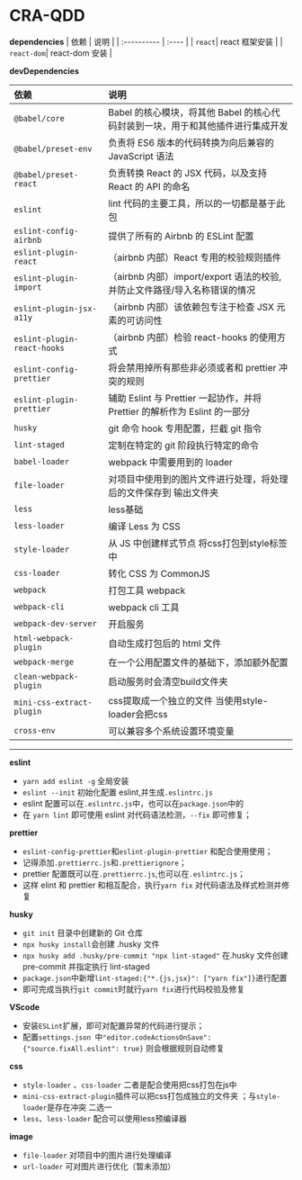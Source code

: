 # CRA-QDD

**dependencies**
| 依赖 | 说明 |
| :---------- | :---- |
| `react`| react 框架安装 |
| `react-dom`| react-dom 安装 |

**devDependencies**

| 依赖| 说明|
| :-------------------------- | :----------------------------- |
| `@babel/core`| Babel 的核心模块，将其他 Babel 的核心代码封装到一块，用于和其他插件进行集成开发|
| `@babel/preset-env` | 负责将 ES6 版本的代码转换为向后兼容的 JavaScript 语法 |
| `@babel/preset-react` | 负责转换 React 的 JSX 代码，以及支持 React 的 API 的命名 |
| `eslint`              | lint 代码的主要工具，所以的一切都是基于此包 |
| `eslint-config-airbnb`| 提供了所有的 Airbnb 的 ESLint 配置 |
| `eslint-plugin-react` | （airbnb 内部）React 专用的校验规则插件 |
| `eslint-plugin-import`| （airbnb 内部）import/export 语法的校验, 并防止文件路径/导入名称错误的情况 |
| `eslint-plugin-jsx-a11y`    | （airbnb 内部）该依赖包专注于检查 JSX 元素的可访问性 |
| `eslint-plugin-react-hooks` | （airbnb 内部）检验 react-hooks 的使用方式 |
| `eslint-config-prettier`    | 将会禁用掉所有那些非必须或者和 prettier 冲突的规则 |
| `eslint-plugin-prettier`    | 辅助 Eslint 与 Prettier 一起协作，并将 Prettier 的解析作为 Eslint 的一部分 |
| `husky`                     | git 命令 hook 专用配置，拦截 git 指令 |
| `lint-staged`               | 定制在特定的 git 阶段执行特定的命令 |
| `babel-loader`        | webpack 中需要用到的 loader |
| `file-loader` | 对项目中使用到的图片文件进行处理，将处理后的文件保存到 输出文件夹 |
| `less`        | less基础 |
| `less-loader`        | 编译 Less 为 CSS |
| `style-loader`        | 从 JS 中创建样式节点 将css打包到style标签中 |
| `css-loader`          | 转化 CSS 为 CommonJS | 
| `webpack`             | 打包工具 webpack |
| `webpack-cli`         | webpack cli 工具 |
| `webpack-dev-server`  | 开启服务 |
| `html-webpack-plugin` | 自动生成打包后的 html 文件 |
| `webpack-merge`          | 在一个公用配置文件的基础下，添加额外配置 | 
| `clean-webpack-plugin` | 启动服务时会清空build文件夹 |
| `mini-css-extract-plugin` | css提取成一个独立的文件 当使用style-loader会把css |
| `cross-env` | 可以兼容多个系统设置环境变量 |

---

**eslint**

- `yarn add eslint -g` 全局安装
- `eslint --init` 初始化配置 eslint,并生成`.eslintrc.js`
- eslint 配置可以在`.eslintrc.js`中，也可以在`package.json`中的
- 在 `yarn lint` 即可使用 eslint 对代码语法检测，`--fix` 即可修复；

**prettier**

- `eslint-config-prettier`和`eslint-plugin-prettier` 和配合使用使用；
- 记得添加`.prettierrc.js`和`.prettierignore`；
- prettier 配置既可以在`.prettierrc.js`,也可以在`.eslintrc.js`；
- 这样 elint 和 prettier 和相互配合，执行`yarn fix` 对代码语法及样式检测并修复

**husky**

- `git init` 目录中创建新的 Git 仓库
- `npx husky install`会创建 .husky 文件
- `npx husky add .husky/pre-commit "npx lint-staged"` 在.husky 文件创建 pre-commit 并指定执行 lint-staged
- `package.json`中新增`lint-staged:{"*.{js,jsx}": ["yarn fix"]}`进行配置
- 即可完成当执行`git commit`时就行`yarn fix`进行代码校验及修复

**VScode**

- 安装`ESLint`扩展，即可对配置异常的代码进行提示；
- 配置`settings.json `中`"editor.codeActionsOnSave": {"source.fixAll.eslint": true}` 则会根据规则自动修复

**css**
- `style-loader` 、`css-loader` 二者是配合使用把css打包在js中
- `mini-css-extract-plugin`插件可以把css打包成独立的文件夹 ；与`style-loader`是存在冲突 二选一
- `less`、`less-loader` 配合可以使用less预编译器

**image**
-  `file-loader` 对项目中的图片进行处理编译
-  `url-loader` 可对图片进行优化（暂未添加）
